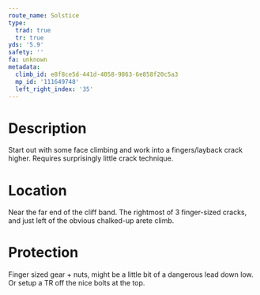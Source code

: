 ```yaml
---
route_name: Solstice
type:
  trad: true
  tr: true
yds: '5.9'
safety: ''
fa: unknown
metadata:
  climb_id: e8f8ce5d-441d-4058-9863-6e858f20c5a3
  mp_id: '111649748'
  left_right_index: '35'
---
```

# Description
Start out with some face climbing and work into a fingers/layback crack higher. Requires surprisingly little crack technique.

# Location
Near the far end of the cliff band. The rightmost of 3 finger-sized cracks, and just left of the obvious chalked-up arete climb.

# Protection
Finger sized gear + nuts, might be a little bit of a dangerous lead down low. Or setup a TR off the nice bolts at the top.

